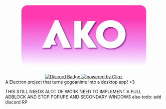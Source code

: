 
<h1 align="center"><img src="./imgs/banner.png" width="400"></h1>

<div id="badges" align="center">
  <a href="https://discordapp.com/users/427835914052567040">
    <img src="https://img.shields.io/badge/Discord-5865F2?style=for-the-badge&logo=Discord&logoColor=white" alt="Discord Badge"/>
  </a>
 <a href="https://github.com/ghostery/adblocker/">
<img src="https://camo.githubusercontent.com/fabadd8b5a200291761524d925bdd73eee8a11c4dcc58044e99541d36fc05535/68747470733a2f2f696d672e736869656c64732e696f2f62616467652f636c69717a2d706f77657265642d626c75653f6c6f676f3d636c69717a267374796c653d666c61742d737175617265" alt="powered by Cliqz" data-canonical-src="https://img.shields.io/badge/cliqz-powered-blue?logo=cliqz&amp;style=flat-square" style="max-width: 100%;">
  </a>

   
</div>
A Electron project that turns gogoanime into a desktop app!  &lt;3 

THIS STILL NEEDS ALOT OF WORK NEED TO IMPLEMENT A FULL ADBLOCK AND STOP POPUPS AND SECONDARY WINDOWS
also todo: add discord RP
